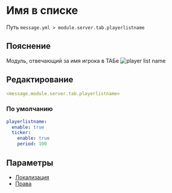 # Имя в списке
Путь `message.yml > module.server.tab.playerlistname`

## Пояснение
Модуль, отвечающий за имя игрока в ТАБе
![player list name](/playerlistname.png)

## Редактирование
```yaml
<message.module.server.tab.playerlistname>
```

### По умолчанию
```yaml
playerlistname:
  enable: true
  ticker:
    enable: true
    period: 100
```

## Параметры

- [Локализация](/docs/localizations/ru_ru/message/tab/playerlistname/)
- [Права](/docs/permission/message/tab/playerlistname/)

<!--@include: @/parts/enable.md-->
<!--@include: @/parts/ticker.md-->